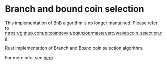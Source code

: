 # Branch and bound coin selection

This implementation of BnB algorithm is no longer mantained. Please refer to https://github.com/bitcoindevkit/bdk/blob/master/src/wallet/coin_selection.rs

Rust implementation of Branch and Bound coin selection algorithm.

For more info, see [here](http://murch.one/wp-content/uploads/2016/11/erhardt2016coinselection.pdf).
